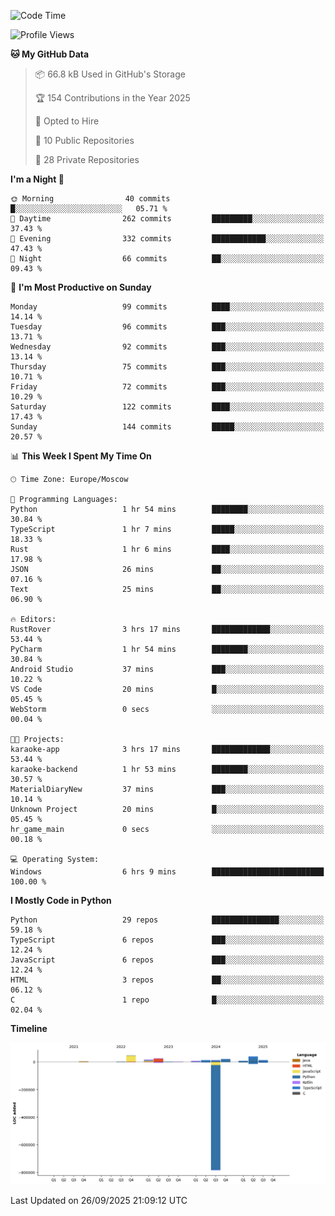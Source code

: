 <!--START_SECTION:waka-->
![Code Time](http://img.shields.io/badge/Code%20Time-824%20hrs%208%20mins-blue)

![Profile Views](http://img.shields.io/badge/Profile%20Views-1-blue)

**🐱 My GitHub Data** 

> 📦 66.8 kB Used in GitHub's Storage 
 > 
> 🏆 154 Contributions in the Year 2025
 > 
> 💼 Opted to Hire
 > 
> 📜 10 Public Repositories 
 > 
> 🔑 28 Private Repositories 
 > 
**I'm a Night 🦉** 

```text
🌞 Morning                40 commits          █░░░░░░░░░░░░░░░░░░░░░░░░   05.71 % 
🌆 Daytime                262 commits         █████████░░░░░░░░░░░░░░░░   37.43 % 
🌃 Evening                332 commits         ████████████░░░░░░░░░░░░░   47.43 % 
🌙 Night                  66 commits          ██░░░░░░░░░░░░░░░░░░░░░░░   09.43 % 
```
📅 **I'm Most Productive on Sunday** 

```text
Monday                   99 commits          ████░░░░░░░░░░░░░░░░░░░░░   14.14 % 
Tuesday                  96 commits          ███░░░░░░░░░░░░░░░░░░░░░░   13.71 % 
Wednesday                92 commits          ███░░░░░░░░░░░░░░░░░░░░░░   13.14 % 
Thursday                 75 commits          ███░░░░░░░░░░░░░░░░░░░░░░   10.71 % 
Friday                   72 commits          ███░░░░░░░░░░░░░░░░░░░░░░   10.29 % 
Saturday                 122 commits         ████░░░░░░░░░░░░░░░░░░░░░   17.43 % 
Sunday                   144 commits         █████░░░░░░░░░░░░░░░░░░░░   20.57 % 
```


📊 **This Week I Spent My Time On** 

```text
🕑︎ Time Zone: Europe/Moscow

💬 Programming Languages: 
Python                   1 hr 54 mins        ████████░░░░░░░░░░░░░░░░░   30.84 % 
TypeScript               1 hr 7 mins         █████░░░░░░░░░░░░░░░░░░░░   18.33 % 
Rust                     1 hr 6 mins         ████░░░░░░░░░░░░░░░░░░░░░   17.98 % 
JSON                     26 mins             ██░░░░░░░░░░░░░░░░░░░░░░░   07.16 % 
Text                     25 mins             ██░░░░░░░░░░░░░░░░░░░░░░░   06.90 % 

🔥 Editors: 
RustRover                3 hrs 17 mins       █████████████░░░░░░░░░░░░   53.44 % 
PyCharm                  1 hr 54 mins        ████████░░░░░░░░░░░░░░░░░   30.84 % 
Android Studio           37 mins             ███░░░░░░░░░░░░░░░░░░░░░░   10.22 % 
VS Code                  20 mins             █░░░░░░░░░░░░░░░░░░░░░░░░   05.45 % 
WebStorm                 0 secs              ░░░░░░░░░░░░░░░░░░░░░░░░░   00.04 % 

🐱‍💻 Projects: 
karaoke-app              3 hrs 17 mins       █████████████░░░░░░░░░░░░   53.44 % 
karaoke-backend          1 hr 53 mins        ████████░░░░░░░░░░░░░░░░░   30.57 % 
MaterialDiaryNew         37 mins             ███░░░░░░░░░░░░░░░░░░░░░░   10.14 % 
Unknown Project          20 mins             █░░░░░░░░░░░░░░░░░░░░░░░░   05.45 % 
hr_game_main             0 secs              ░░░░░░░░░░░░░░░░░░░░░░░░░   00.18 % 

💻 Operating System: 
Windows                  6 hrs 9 mins        █████████████████████████   100.00 % 
```

**I Mostly Code in Python** 

```text
Python                   29 repos            ███████████████░░░░░░░░░░   59.18 % 
TypeScript               6 repos             ███░░░░░░░░░░░░░░░░░░░░░░   12.24 % 
JavaScript               6 repos             ███░░░░░░░░░░░░░░░░░░░░░░   12.24 % 
HTML                     3 repos             ██░░░░░░░░░░░░░░░░░░░░░░░   06.12 % 
C                        1 repo              █░░░░░░░░░░░░░░░░░░░░░░░░   02.04 % 
```



**Timeline**

![Lines of Code chart](https://raw.githubusercontent.com/adlemx/adlemx/main/assets/bar_graph.png)


 Last Updated on 26/09/2025 21:09:12 UTC
<!--END_SECTION:waka-->
